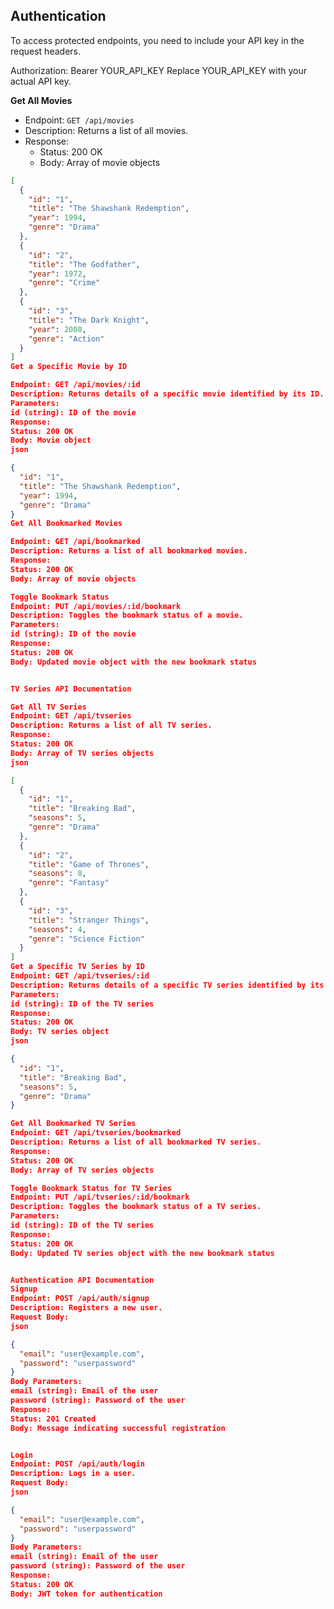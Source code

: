 


<!-- ## Authentication
To access protected endpoints, you need to include your API key in the request headers.


Authorization: Bearer YOUR_API_KEY
Replace YOUR_API_KEY with your actual API key.



**Get All Movies**
- Endpoint: GET /api/movies
- Description: Returns a list of all movies.
- Response:
  - Status: 200 OK
  - Body: Array of movie 

[
  {
    "id": "1",
    "title": "The Shawshank Redemption",
    "year": 1994,
    "genre": "Drama"
  },
  {
    "id": "2",
    "title": "The Godfather",
    "year": 1972,
    "genre": "Crime"
  },
  {
    "id": "3",
    "title": "The Dark Knight",
    "year": 2008,
    "genre": "Action"
  }
  
]


** Get a Specific Movie by ID**

- **Endpoint:** `GET /api/movies/:id`
- **Description:** Returns details of a specific movie identified by its ID.
- **Parameters:**
  - `id` (string): ID of the movie
- **Response:**
  - **Status:** 200 OK
  - **Body:** Movie object

#### Example Response Body:
```json
{
  "id": "1",
  "title": "The Shawshank Redemption",
  "year": 1994,
  "genre": "Drama"
}

### Get All Bookmarked Movies
- Endpoint: GET /api/bookmarked
- Description: Returns a list of all bookmarked movies.
- Response:
  - Status: 200 OK
  - Body: Array of movie objects

### Toggle Bookmark Status
- Endpoint: PUT /api/movies/:id/bookmark
- Description: Toggles the bookmark status of a movie.
- Parameters:
  - id (string): ID of the movie
- Response:
  - Status: 200 OK
  - Body: Updated movie object with the new bookmark status




## TV Series API Documentation

### Get All TV Series
- Endpoint: GET /api/tvseries
- Description: Returns a list of all TV series.
- Response:
  - Status: 200 OK
  - Body: Array of TV series objects
#### Example Response Body:
```json
[
  {
    "id": "1",
    "title": "Breaking Bad",
    "seasons": 5,
    "genre": "Drama"
  },
  {
    "id": "2",
    "title": "Game of Thrones",
    "seasons": 8,
    "genre": "Fantasy"
  },
  {
    "id": "3",
    "title": "Stranger Things",
    "seasons": 4,
    "genre": "Science Fiction"
  }
  // More TV series objects...
]
### Get a Specific TV Series by ID
- Endpoint: GET /api/tvseries/:id
- Description: Returns details of a specific TV series identified by its ID.
- Parameters:
  - id (string): ID of the TV series
- Response:
  - Status: 200 OK
  - Body: TV series object
  #### Example Response Body:
```json
[
  {
    "id": "1",
    "title": "Breaking Bad",
    "seasons": 5,
    "genre": "Drama"
  }
]

### Get All Bookmarked TV Series
- Endpoint: GET /api/tvseries/bookmarked
- Description: Returns a list of all bookmarked TV series.
- Response:
  - Status: 200 OK
  - Body: Array of TV series objects

### Toggle Bookmark Status for TV Series
- Endpoint: PUT /api/tvseries/:id/bookmark
- Description: Toggles the bookmark status of a TV series.
- Parameters:
  - id (string): ID of the TV series
- Response:
  - Status: 200 OK
  - Body: Updated TV series object with the new bookmark status






## Authentication API Documentation

### Signup
- Endpoint: POST /api/auth/signup
- Description: Registers a new user.
**Request Body:**
  ```json
  {
    "email": "user@example.com",
    "password": "userpassword"
  }
- Body Parameters:
  - email (string): Email of the user
  - password (string): Password of the user
- Response:
  - Status: 201 Created
  - Body: Message indicating successful registration

### Login
- Endpoint: POST /api/auth/login
- Description: Logs in a user.
**Request Body:**
  ```json
  {
   {
  "email": "user@example.com",
  "password": "userpassword"
 }
 
  }
- Body Parameters:
  - email (string): Email of the user
  - password (string): Password of the user
- Response:
  - Status: 200 OK
  - Body: JWT token for authentication  -->



  ## Authentication

To access protected endpoints, you need to include your API key in the request headers.

Authorization: Bearer YOUR_API_KEY
Replace YOUR_API_KEY with your actual API key.



**Get All Movies**

- Endpoint: `GET /api/movies`
- Description: Returns a list of all movies.
- Response:
  - Status: 200 OK
  - Body: Array of movie objects

```json
[
  {
    "id": "1",
    "title": "The Shawshank Redemption",
    "year": 1994,
    "genre": "Drama"
  },
  {
    "id": "2",
    "title": "The Godfather",
    "year": 1972,
    "genre": "Crime"
  },
  {
    "id": "3",
    "title": "The Dark Knight",
    "year": 2008,
    "genre": "Action"
  }
]
Get a Specific Movie by ID

Endpoint: GET /api/movies/:id
Description: Returns details of a specific movie identified by its ID.
Parameters:
id (string): ID of the movie
Response:
Status: 200 OK
Body: Movie object
json

{
  "id": "1",
  "title": "The Shawshank Redemption",
  "year": 1994,
  "genre": "Drama"
}
Get All Bookmarked Movies

Endpoint: GET /api/bookmarked
Description: Returns a list of all bookmarked movies.
Response:
Status: 200 OK
Body: Array of movie objects

Toggle Bookmark Status
Endpoint: PUT /api/movies/:id/bookmark
Description: Toggles the bookmark status of a movie.
Parameters:
id (string): ID of the movie
Response:
Status: 200 OK
Body: Updated movie object with the new bookmark status


TV Series API Documentation

Get All TV Series
Endpoint: GET /api/tvseries
Description: Returns a list of all TV series.
Response:
Status: 200 OK
Body: Array of TV series objects
json

[
  {
    "id": "1",
    "title": "Breaking Bad",
    "seasons": 5,
    "genre": "Drama"
  },
  {
    "id": "2",
    "title": "Game of Thrones",
    "seasons": 8,
    "genre": "Fantasy"
  },
  {
    "id": "3",
    "title": "Stranger Things",
    "seasons": 4,
    "genre": "Science Fiction"
  }
]
Get a Specific TV Series by ID
Endpoint: GET /api/tvseries/:id
Description: Returns details of a specific TV series identified by its ID.
Parameters:
id (string): ID of the TV series
Response:
Status: 200 OK
Body: TV series object
json

{
  "id": "1",
  "title": "Breaking Bad",
  "seasons": 5,
  "genre": "Drama"
}

Get All Bookmarked TV Series
Endpoint: GET /api/tvseries/bookmarked
Description: Returns a list of all bookmarked TV series.
Response:
Status: 200 OK
Body: Array of TV series objects

Toggle Bookmark Status for TV Series
Endpoint: PUT /api/tvseries/:id/bookmark
Description: Toggles the bookmark status of a TV series.
Parameters:
id (string): ID of the TV series
Response:
Status: 200 OK
Body: Updated TV series object with the new bookmark status


Authentication API Documentation
Signup
Endpoint: POST /api/auth/signup
Description: Registers a new user.
Request Body:
json

{
  "email": "user@example.com",
  "password": "userpassword"
}
Body Parameters:
email (string): Email of the user
password (string): Password of the user
Response:
Status: 201 Created
Body: Message indicating successful registration


Login
Endpoint: POST /api/auth/login
Description: Logs in a user.
Request Body:
json

{
  "email": "user@example.com",
  "password": "userpassword"
}
Body Parameters:
email (string): Email of the user
password (string): Password of the user
Response:
Status: 200 OK
Body: JWT token for authentication